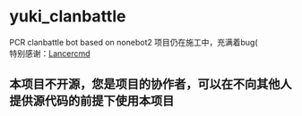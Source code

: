 # yuki_clanbattle
PCR clanbattle bot based on nonebot2
项目仍在施工中，充满着bug(  
特别感谢：[Lancercmd](https://github.com/Lancercmd)

## 本项目不开源，您是项目的协作者，可以在不向其他人提供源代码的前提下使用本项目
